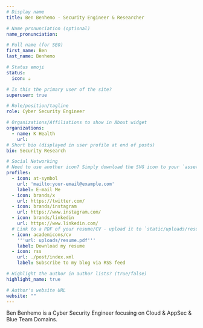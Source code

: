 ```yaml
---
# Display name
title: Ben Benhemo - Security Engineer & Researcher

# Name pronunciation (optional)
name_pronunciation: 

# Full name (for SEO)
first_name: Ben
last_name: Benhemo

# Status emoji
status:
  icon: ☕️

# Is this the primary user of the site?
superuser: true

# Role/position/tagline
role: Cyber Security Engineer 

# Organizations/Affiliations to show in About widget
organizations:
  - name: K Health
    url: 
# Short bio (displayed in user profile at end of posts)
bio: Security Research

# Social Networking
# Need to use another icon? Simply download the SVG icon to your `assets/media/icons/` folder.
profiles:
  - icon: at-symbol
    url: 'mailto:your-email@example.com'
    label: E-mail Me
  - icon: brands/x
    url: https://twitter.com/
  - icon: brands/instagram
    url: https://www.instagram.com/
  - icon: brands/linkedin
    url: https://www.linkedin.com/
  # Link to a PDF of your resume/CV - upload it to `static/uploads/resume.pdf`
  - icon: academicons/cv
    '''url: uploads/resume.pdf'''
    label: Download my resume
  - icon: rss
    url: ./post/index.xml
    label: Subscribe to my blog via RSS feed

# Highlight the author in author lists? (true/false)
highlight_name: true

# Author's website URL
website: ""
---
```


Ben Benhemo is a Cyber Security Engineer focusing on Cloud & AppSec & Blue Team Domains.

